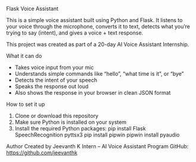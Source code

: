 Flask Voice Assistant

This is a simple voice assistant built using Python and Flask. It listens to your voice through the microphone, converts it to text, detects what you’re trying to say (intent), and gives a voice + text response.

This project was created as part of a 20-day AI Voice Assistant Internship.

What it can do

- Takes voice input from your mic
- Understands simple commands like “hello”, “what time is it”, or “bye”
- Detects the intent of your speech
- Speaks the response out loud
- Also shows the response in your browser in clean JSON format

How to set it up

1. Clone or download this repository
2. Make sure Python is installed on your system
3. Install the required Python packages:
    pip install Flask SpeechRecognition pyttsx3
    pip install pipwin
    pipwin install pyaudio


Author
Created by Jeevanth K
Intern – AI Voice Assistant Program
GitHub: https://github.com/jeevanthk